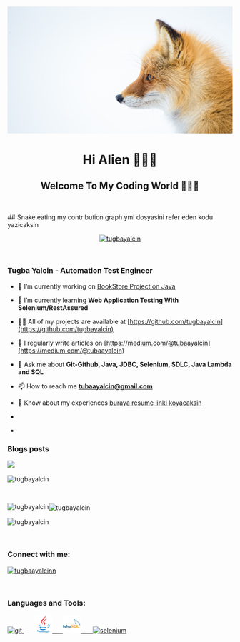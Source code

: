 <img src="https://github.com/tugbayalcin/tugbayalcin/blob/main/banner2.jpg?raw=true">

<h1 align="center"> Hi Alien 💁🏻‍♀️ </h1>
<h2 align="center"> Welcome To My Coding World 👩🏻‍💻 </h2>
<p> &nbsp; </p>
## Snake eating my contribution graph
yml dosyasini refer eden kodu yazicaksin

<p align="center"> <a href="https://github.com/ryo-ma/github-profile-trophy"><img src="https://github-profile-trophy.vercel.app/?username=tugbayalcin" alt="tugbayalcin" /></a> </p>
<p> &nbsp; </p>

<p align="justify"> <h3>       Tugba Yalcin - Automation Test Engineer </h3> </p>
<p align="justify">   </p>

- 🔭 I’m currently working on [BookStore Project on Java](https://github.com/tugbayalcin/BookStore)

- 🌱 I’m currently learning **Web Application Testing With Selenium/RestAssured**

- 👨‍💻 All of my projects are available at [https://github.com/tugbayalcin](https://github.com/tugbayalcin)

- 📝 I regularly write articles on [https://medium.com/@tubaayalcin](https://medium.com/@tubaayalcin)

- 💬 Ask me about **Git-Github, Java, JDBC, Selenium, SDLC, Java Lambda and SQL**

- 📫 How to reach me **tubaayalcin@gmail.com**

- 📄 Know about my experiences [buraya resume linki koyacaksin](file:///Users/tugbayalcin/Desktop/MyResume/resume.html)
- <p> &nbsp; </p>
- 


### Blogs posts

<a href ="https://medium.com/@tugbaayalcinn">
<img src= "https://github-readme-medium.vercel.app/?username=tugbaayalcinn">
</a>
<p align="left"> <img src="https://komarev.com/ghpvc/?username=tugbayalcin&label=Profile%20views&color=0e75b6&style=flat" alt="tugbayalcin" /> </p>
<p> &nbsp; </p>


<p><img align="left" src="https://github-readme-stats.vercel.app/api/top-langs?username=tugbayalcin&show_icons=true&locale=en&layout=compact" alt="tugbayalcin" /></p>


<p><img align="center" src="https://github-readme-streak-stats.herokuapp.com/?user=tugbayalcin&" alt="tugbayalcin" /></p>

<span> </span>
<p><img align="center" src="https://github-readme-stats.vercel.app/api?username=tugbayalcin&show_icons=true&locale=en" alt="tugbayalcin" /></p>

<p> &nbsp; </p>





<h3 align="left">Connect with me:</h3>
<p align="left">
<a href="https://linkedin.com/in/tugbaayalcinn" target="blank"><img align="center" src="https://raw.githubusercontent.com/rahuldkjain/github-profile-readme-generator/master/src/images/icons/Social/linked-in-alt.svg" alt="tugbaayalcinn" height="30" width="40" /></a>
</p>
<p> &nbsp; </p>  <span> </span>

<h3 align="left">Languages and Tools:</h3>
<p align="left"> <a href="https://git-scm.com/" target="_blank" rel="noreferrer"> <img src="https://www.vectorlogo.zone/logos/git-scm/git-scm-icon.svg" alt="git" width="40" height="40"/> </a>&nbsp; &nbsp; &nbsp; <a href="https://www.java.com" target="_blank" rel="noreferrer"> <img src="https://raw.githubusercontent.com/devicons/devicon/master/icons/java/java-original.svg" alt="java" width="40" height="40"/>&nbsp; &nbsp; &nbsp; </a> <a href="https://www.mysql.com/" target="_blank" rel="noreferrer"> <img src="https://raw.githubusercontent.com/devicons/devicon/master/icons/mysql/mysql-original-wordmark.svg" alt="mysql" width="40" height="40"/> &nbsp; &nbsp; &nbsp;  </a> <a href="https://www.selenium.dev" target="_blank" rel="noreferrer"> <img src="https://raw.githubusercontent.com/detain/svg-logos/780f25886640cef088af994181646db2f6b1a3f8/svg/selenium-logo.svg" alt="selenium" width="40" height="40"/> </a> </p>
<p> &nbsp; </p>




